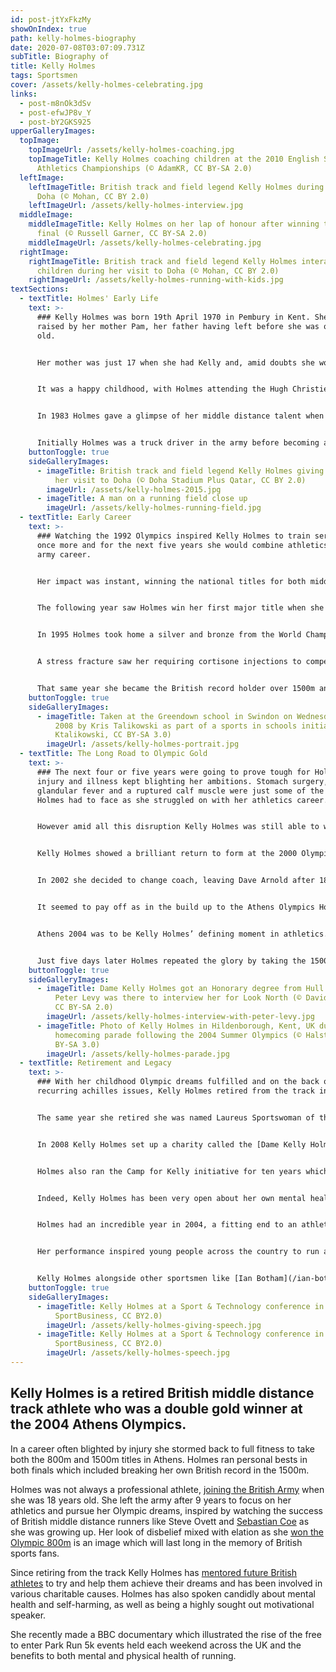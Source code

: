 ```yaml
---
id: post-jtYxFkzMy
showOnIndex: true
path: kelly-holmes-biography
date: 2020-07-08T03:07:09.731Z
subTitle: Biography of
title: Kelly Holmes
tags: Sportsmen
cover: /assets/kelly-holmes-celebrating.jpg
links:
  - post-m8nOk3dSv
  - post-efwJP8v_Y
  - post-bY2GKS925
upperGalleryImages:
  topImage:
    topImageUrl: /assets/kelly-holmes-coaching.jpg
    topImageTitle: Kelly Holmes coaching children at the 2010 English Schools
      Athletics Championships (© AdamKR, CC BY-SA 2.0)
  leftImage:
    leftImageTitle: British track and field legend Kelly Holmes during her visit to
      Doha (© Mohan, CC BY 2.0)
    leftImageUrl: /assets/kelly-holmes-interview.jpg
  middleImage:
    middleImageTitle: Kelly Holmes on her lap of honour after winning the 1500m
      final (© Russell Garner, CC BY-SA 2.0)
    middleImageUrl: /assets/kelly-holmes-celebrating.jpg
  rightImage:
    rightImageTitle: British track and field legend Kelly Holmes interacts with
      children during her visit to Doha (© Mohan, CC BY 2.0)
    rightImageUrl: /assets/kelly-holmes-running-with-kids.jpg
textSections:
  - textTitle: Holmes' Early Life
    text: >-
      ### Kelly Holmes was born 19th April 1970 in Pembury in Kent. She was
      raised by her mother Pam, her father having left before she was one year
      old.


      Her mother was just 17 when she had Kelly and, amid doubts she would be able to cope, the young Kelly spent time in a couple of homes as adoption was considered. However her mother was determined to keep Kelly and when she was four years old her mother married Mick Holmes who Kelly has always viewed as her real father.


      It was a happy childhood, with Holmes attending the Hugh Christie comprehensive school in Tonbridge, though she was not particularly academically inclined. However she was an exceptionally talented young athlete, joining Tonbridge Athletics Club when age 12, where she was coached by David Arnold.


      In 1983 Holmes gave a glimpse of her middle distance talent when she won the English Schools 1500m title. However without funding she was not able to pursue athletics full time when she left school at age 16, working in a shop and as a nursing assistant before joining the army at 18 years of age.


      Initially Holmes was a truck driver in the army before becoming a physical training instructor and achieving the rank of Sergeant. While in the army Holmes continued to run and would have to compete in the men’s 1500m to find suitable competition. Not just content with winning lots of running races Holmes also became the British Army judo champion.
    buttonToggle: true
    sideGalleryImages:
      - imageTitle: British track and field legend Kelly Holmes giving a speech during
          her visit to Doha (© Doha Stadium Plus Qatar, CC BY 2.0)
        imageUrl: /assets/kelly-holmes-2015.jpg
      - imageTitle: A man on a running field close up
        imageUrl: /assets/kelly-holmes-running-field.jpg
  - textTitle: Early Career
    text: >-
      ### Watching the 1992 Olympics inspired Kelly Holmes to train seriously
      once more and for the next five years she would combine athletics with her
      army career.


      Her impact was instant, winning the national titles for both middle distances and qualifying to run the 800mat the 1993 World Championships.


      The following year saw Holmes win her first major title when she took gold in the 1500m at the [1994 Commonwealth Games](https://en.wikipedia.org/wiki/1994_Commonwealth_Games) in Canada, having previously taken silver over the same distance at the European Championships.


      In 1995 Holmes took home a silver and bronze from the World Championships in Gothenburg in Sweden. In a year of progress she also broke the British records for the 800m and 1000m, placing her in good stead for the [Atlanta Olympics in 1996](https://en.wikipedia.org/wiki/1996_Summer_Olympics) in the US. However, in a development which would become an all too familiar feature of her career Holmes suffered an injury in the run up to the games.


      A stress fracture saw her requiring cortisone injections to compete and although she battled through to the final of the 1500m, Holmes agonisingly missed out on a medal when finishing fourth. Yet all this had been achieved so far while Holmes was combining her athletics career with her army career. In 1997 she made the decision to completely focus on running, leaving the army to train full time.


      That same year she became the British record holder over 1500m and headed to the Athens World Championships as one of the favourites for gold. Unfortunately injury struck again as she ruptured an Achilles tendon in the heats, quickly ending any hopes Kelly Holmes or the watching British athletics fans had that she would win her first global title.
    buttonToggle: true
    sideGalleryImages:
      - imageTitle: Taken at the Greendown school in Swindon on Wednesday 19th November
          2008 by Kris Talikowski as part of a sports in schools initiative (©
          Ktalikowski, CC BY-SA 3.0)
        imageUrl: /assets/kelly-holmes-portrait.jpg
  - textTitle: The Long Road to Olympic Gold
    text: >-
      ### The next four or five years were going to prove tough for Holmes as
      injury and illness kept blighting her ambitions. Stomach surgery,
      glandular fever and a ruptured calf muscle were just some of the issues
      Holmes had to face as she struggled on with her athletics career.


      However amid all this disruption Kelly Holmes was still able to win silver at the 1998 Commonwealth Games over 800m, before claiming gold four years later at the same distance at the home games in Manchester. Holmes was concentrating on the 800m event as the constant injuries meant she was not able to do the stamina training necessary to compete over the longer 1500m distance.


      Kelly Holmes showed a brilliant return to form at the 2000 Olympics in Sydney, Australia, where she won a bronze medal, but the following year she was sixth at the World Championships having undergone stomach surgery.


      In 2002 she decided to change coach, leaving Dave Arnold after 18 years and teaming up with [Margo Jennings](https://en.wikipedia.org/wiki/Margo_Jennings). Holmes also started to train in South Africa alongside her friend [Maria Mutola](https://en.wikipedia.org/wiki/Maria_Mutola), a world-class athlete in her own right.


      It seemed to pay off as in the build up to the Athens Olympics Holmes set three new personal bests as well as winning a silver in the 800m at the 2003 World Championships, despite suffering with injury issues again prior to the tournament.


      Athens 2004 was to be Kelly Holmes’ defining moment in athletics. After all the heartache and disappointment leading up to major tournaments in previous years her body held firm and she was able to finally display the talent she possessed to the full. Her friend Mutola was favourite for the 800m, but Holmes held on for the win and in doing so set the scene for the iconic photo of her moment of realisation she had won.


      Just five days later Holmes repeated the glory by taking the 1500m gold too, only the third woman to achieve the Olympic middle distance double. Holmes had run two personal bests to secure the historic double, including a new British 1500m record. She was also the first British athlete since Albert Hill in 1920 to achieve the Olympic middle distance double.
    buttonToggle: true
    sideGalleryImages:
      - imageTitle: Dame Kelly Holmes got an Honorary degree from Hull University and
          Peter Levy was there to interview her for Look North (© David Morris,
          CC BY-SA 2.0)
        imageUrl: /assets/kelly-holmes-interview-with-peter-levy.jpg
      - imageTitle: Photo of Kelly Holmes in Hildenborough, Kent, UK during her
          homecoming parade following the 2004 Summer Olympics (© Halsteadk, CC
          BY-SA 3.0)
        imageUrl: /assets/kelly-holmes-parade.jpg
  - textTitle: Retirement and Legacy
    text: >-
      ### With her childhood Olympic dreams fulfilled and on the back of
      recurring achilles issues, Kelly Holmes retired from the track in 2005.


      The same year she retired she was named Laureus Sportswoman of the Year, having been crowned BBC Sports Personality of the Year ([Viriginia Wade](/virginia-wade-biography) etc.) in 2004 following her double gold success. She also became Dame Kelly Holmes in 2005, having previously been awarded the MBE in 1998.


      In 2008 Kelly Holmes set up a charity called the [Dame Kelly Holmes Trust](https://www.damekellyholmestrust.org/) which looks to use athletics as a way to help disadvantaged young people with education, training and employment opportunities.


      Holmes also ran the Camp for Kelly initiative for ten years which looked to mentor young athletes, helping them develop their careers through education and learning from her own and other retired athletes experience within the sport. Holmes is also a much sought after motivational speaker whose own life story and experience in overcoming difficulties to achieve goals can inspire listening audiences.


      Indeed, Kelly Holmes has been very open about her own mental health struggles as a world class athlete trying to cope with the lows of injury and the expectations of success. She has talked about how she would cut herself and cover the marks up with make-up and believes it is important to talk about this in order to try and help others. Since the end of her track career she suffered with depression again following the death of her mother in 2017.


      Holmes had an incredible year in 2004, a fitting end to an athletics career which mixed talent with pure determination. That Olympics year was the first one in seven where she had not suffered an injury and went in to the games in the shape of her life.


      Her performance inspired young people across the country to run and her Camp for Kelly allowed some of them to train and learn from their idol. She became a full-time athlete at a comparatively late age when she left the army and the extra strains on the body took their toll. Yet the message she continues to convey is that if she can get through all those lows then other people may get through theirs too.


      Kelly Holmes alongside other sportsmen like [Ian Botham](/ian-botham-biography) has been very influentual with her charity work.
    buttonToggle: true
    sideGalleryImages:
      - imageTitle: Kelly Holmes at a Sport & Technology conference in 2009 (©
          SportBusiness, CC BY2.0)
        imageUrl: /assets/kelly-holmes-giving-speech.jpg
      - imageTitle: Kelly Holmes at a Sport & Technology conference in 2009 (©
          SportBusiness, CC BY2.0)
        imageUrl: /assets/kelly-holmes-speech.jpg
---
```

## Kelly Holmes is a retired British middle distance track athlete who was a double gold winner at the 2004 Athens Olympics.

In a career often blighted by injury she stormed back to full fitness to take both the 800m and 1500m titles in Athens. Holmes ran personal bests in both finals which included breaking her own British record in the 1500m.

Holmes was not always a professional athlete, [joining the British Army](/kelly-holmes-biography#1) when she was 18 years old. She left the army after 9 years to focus on her athletics and pursue her Olympic dreams, inspired by watching the success of British middle distance runners like Steve Ovett and [Sebastian Coe](/sebastian-coe-biography) as she was growing up. Her look of disbelief mixed with elation as she [won the Olympic 800m](/kelly-holmes-biography#3) is an image which will last long in the memory of British sports fans.

Since retiring from the track Kelly Holmes has [mentored future British athletes](/kelly-holmes-biography#4) to try and help them achieve their dreams and has been involved in various charitable causes. Holmes has also spoken candidly about mental health and self-harming, as well as being a highly sought out motivational speaker.

She recently made a BBC documentary which illustrated the rise of the free to enter Park Run 5k events held each weekend across the UK and the benefits to both mental and physical health of running.